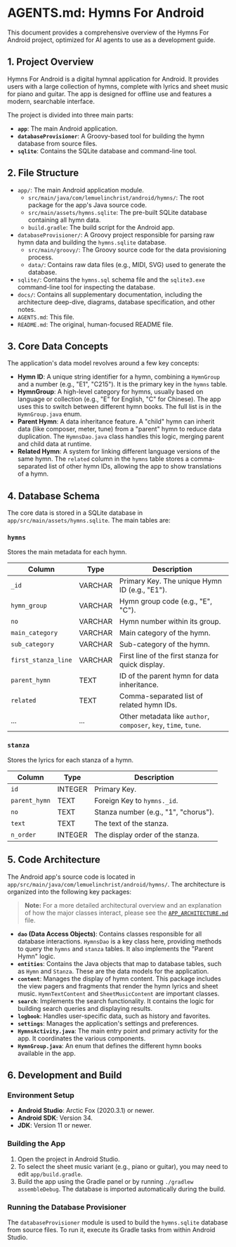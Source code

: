 # AGENTS.md: Hymns For Android

This document provides a comprehensive overview of the Hymns For Android project, optimized for AI agents to use as a development guide.

## 1. Project Overview

Hymns For Android is a digital hymnal application for Android. It provides users with a large collection of hymns, complete with lyrics and sheet music for piano and guitar. The app is designed for offline use and features a modern, searchable interface.

The project is divided into three main parts:
-   **`app`**: The main Android application.
-   **`databaseProvisioner`**: A Groovy-based tool for building the hymn database from source files.
-   **`sqlite`**: Contains the SQLite database and command-line tool.

## 2. File Structure

-   `app/`: The main Android application module.
    -   `src/main/java/com/lemuelinchrist/android/hymns/`: The root package for the app's Java source code.
    -   `src/main/assets/hymns.sqlite`: The pre-built SQLite database containing all hymn data.
    -   `build.gradle`: The build script for the Android app.
-   `databaseProvisioner/`: A Groovy project responsible for parsing raw hymn data and building the `hymns.sqlite` database.
    -   `src/main/groovy/`: The Groovy source code for the data provisioning process.
    -   `data/`: Contains raw data files (e.g., MIDI, SVG) used to generate the database.
-   `sqlite/`: Contains the `hymns.sql` schema file and the `sqlite3.exe` command-line tool for inspecting the database.
-   `docs/`: Contains all supplementary documentation, including the architecture deep-dive, diagrams, database specification, and other notes.
-   `AGENTS.md`: This file.
-   `README.md`: The original, human-focused README file.

## 3. Core Data Concepts

The application's data model revolves around a few key concepts:

-   **Hymn ID**: A unique string identifier for a hymn, combining a `HymnGroup` and a number (e.g., "E1", "C215"). It is the primary key in the `hymns` table.
-   **HymnGroup**: A high-level category for hymns, usually based on language or collection (e.g., "E" for English, "C" for Chinese). The app uses this to switch between different hymn books. The full list is in the `HymnGroup.java` enum.
-   **Parent Hymn**: A data inheritance feature. A "child" hymn can inherit data (like composer, meter, tune) from a "parent" hymn to reduce data duplication. The `HymnsDao.java` class handles this logic, merging parent and child data at runtime.
-   **Related Hymn**: A system for linking different language versions of the same hymn. The `related` column in the `hymns` table stores a comma-separated list of other hymn IDs, allowing the app to show translations of a hymn.

## 4. Database Schema

The core data is stored in a SQLite database in `app/src/main/assets/hymns.sqlite`. The main tables are:

### `hymns`
Stores the main metadata for each hymn.

| Column | Type | Description |
|---|---|---|
| `_id` | VARCHAR | Primary Key. The unique Hymn ID (e.g., "E1"). |
| `hymn_group` | VARCHAR | Hymn group code (e.g., "E", "C"). |
| `no` | VARCHAR | Hymn number within its group. |
| `main_category` | VARCHAR | Main category of the hymn. |
| `sub_category` | VARCHAR | Sub-category of the hymn. |
| `first_stanza_line` | VARCHAR | First line of the first stanza for quick display. |
| `parent_hymn` | TEXT | ID of the parent hymn for data inheritance. |
| `related` | TEXT | Comma-separated list of related hymn IDs. |
| ... | ... | Other metadata like `author`, `composer`, `key`, `time`, `tune`. |

### `stanza`
Stores the lyrics for each stanza of a hymn.

| Column | Type | Description |
|---|---|---|
| `id` | INTEGER | Primary Key. |
| `parent_hymn` | TEXT | Foreign Key to `hymns._id`. |
| `no` | TEXT | Stanza number (e.g., "1", "chorus"). |
| `text` | TEXT | The text of the stanza. |
| `n_order`| INTEGER | The display order of the stanza. |

## 5. Code Architecture

The Android app's source code is located in `app/src/main/java/com/lemuelinchrist/android/hymns/`. The architecture is organized into the following key packages:

> **Note:** For a more detailed architectural overview and an explanation of how the major classes interact, please see the [`APP_ARCHITECTURE.md`](./docs/APP_ARCHITECTURE.md) file.

-   **`dao` (Data Access Objects)**: Contains classes responsible for all database interactions. `HymnsDao` is a key class here, providing methods to query the `hymns` and `stanza` tables. It also implements the "Parent Hymn" logic.
-   **`entities`**: Contains the Java objects that map to database tables, such as `Hymn` and `Stanza`. These are the data models for the application.
-   **`content`**: Manages the display of hymn content. This package includes the view pagers and fragments that render the hymn lyrics and sheet music. `HymnTextContent` and `SheetMusicContent` are important classes.
-   **`search`**: Implements the search functionality. It contains the logic for building search queries and displaying results.
-   **`logbook`**: Handles user-specific data, such as history and favorites.
-   **`settings`**: Manages the application's settings and preferences.
-   **`HymnsActivity.java`**: The main entry point and primary activity for the app. It coordinates the various components.
-   **`HymnGroup.java`**: An enum that defines the different hymn books available in the app.

## 6. Development and Build

### Environment Setup
-   **Android Studio**: Arctic Fox (2020.3.1) or newer.
-   **Android SDK**: Version 34.
-   **JDK**: Version 11 or newer.

### Building the App
1.  Open the project in Android Studio.
2.  To select the sheet music variant (e.g., piano or guitar), you may need to edit `app/build.gradle`.
3.  Build the app using the Gradle panel or by running `./gradlew assembleDebug`. The database is imported automatically during the build.

### Running the Database Provisioner
The `databaseProvisioner` module is used to build the `hymns.sqlite` database from source files. To run it, execute its Gradle tasks from within Android Studio.
